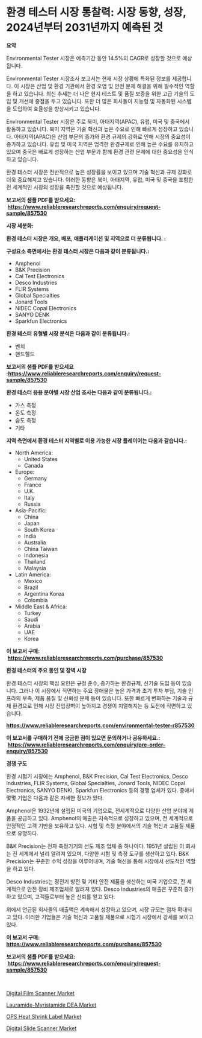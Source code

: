 <p><h1>환경 테스터 시장 통찰력: 시장 동향, 성장, 2024년부터 2031년까지 예측된 것</h1></p><p><strong>요약</strong></p>
<p><p>Environmental Tester 시장은 예측기간 동안 14.5%의 CAGR로 성장할 것으로 예상됩니다.</p><p>Environmental Tester 시장조사 보고서는 현재 시장 상황에 특화된 정보를 제공합니다. 이 시장은 산업 및 환경 기관에서 환경 오염 및 안전 문제 해결을 위해 필수적인 역할을 하고 있습니다. 최신 추세는 더 나은 현지 테스트 및 품질 보증을 위한 고급 기술의 도입 및 개선에 중점을 두고 있습니다. 또한 더 많은 회사들이 지능형 및 자동화된 시스템을 도입하여 효율성을 향상시키고 있습니다.</p><p>Environmental Tester 시장은 주로 북미, 아태지역(APAC), 유럽, 미국 및 중국에서 활동하고 있습니다. 북미 지역은 기술 혁신과 높은 수요로 인해 빠르게 성장하고 있습니다. 아태지역(APAC)은 산업 부문의 증가와 환경 규제의 강화로 인해 시장의 중요성이 증가하고 있습니다. 유럽 및 미국 지역은 엄격한 환경규제로 인해 높은 수요를 유지하고 있으며 중국은 빠르게 성장하는 산업 부문과 함께 환경 관련 문제에 대한 중요성을 인식하고 있습니다.</p><p>환경 테스터 시장은 전반적으로 높은 성장률을 보이고 있으며 기술 혁신과 규제 강화로 더욱 중요해지고 있습니다. 이러한 동향은 북미, 아태지역, 유럽, 미국 및 중국을 포함한 전 세계적인 시장의 성장을 촉진할 것으로 예상됩니다.</p></p>
<p><strong>보고서의 샘플 PDF를 받으세요: &nbsp;<a href="https://www.reliableresearchreports.com/enquiry/request-sample/857530">https://www.reliableresearchreports.com/enquiry/request-sample/857530</a></strong></p>
<p><strong>시장 세분화:</strong></p>
<p><strong> 환경 테스터 시장은 개요, 배포, 애플리케이션 및 지역으로 더 분류됩니다. :</strong></p>
<p><strong>구성요소 측면에서는 환경 테스터 시장은 다음과 같이 분류됩니다.:</strong></p>
<p><ul><li>Amphenol</li><li>B&K Precision</li><li>Cal Test Electronics</li><li>Desco Industries</li><li>FLIR Systems</li><li>Global Specialties</li><li>Jonard Tools</li><li>NIDEC Copal Electronics</li><li>SANYO DENK</li><li>Sparkfun Electronics</li></ul></p>
<p><strong> 환경 테스터 유형별 시장 분석은 다음과 같이 분류됩니다.:</strong></p>
<p><ul><li>벤치</li><li>핸드헬드</li></ul></p>
<p><strong>보고서의 샘플 PDF를 받으세요 :<a href="https://www.reliableresearchreports.com/enquiry/request-sample/857530">https://www.reliableresearchreports.com/enquiry/request-sample/857530</a></strong></p>
<p><strong> 환경 테스터 응용 분야별 시장 산업 조사는 다음과 같이 분류됩니다.:</strong></p>
<p><ul><li>가스 측정</li><li>온도 측정</li><li>습도 측정</li><li>기타</li></ul></p>
<p><strong>지역 측면에서 환경 테스터 지역별로 이용 가능한 시장 플레이어는 다음과 같습니다.:</strong></p>
<p><ul>
    <li>
        North America:
        <ul>
            <li>United States</li>
            <li>Canada</li>
        </ul>
    </li>
    <li>
        Europe:
        <ul>
            <li>Germany</li>
            <li>France</li>
            <li>U.K.</li>
            <li>Italy</li>
            <li>Russia</li>
        </ul>
    </li>
    <li>
        Asia-Pacific:
        <ul>
            <li>China</li>
            <li>Japan</li>
            <li>South Korea</li>
            <li>India</li>
            <li>Australia</li>
            <li>China Taiwan</li>
            <li>Indonesia</li>
            <li>Thailand</li>
            <li>Malaysia</li>
        </ul>
    </li>
    <li>
        Latin America:
        <ul>
            <li>Mexico</li>
            <li>Brazil</li>
            <li>Argentina Korea</li>
            <li>Colombia</li>
        </ul>
    </li>
    <li>
        Middle East & Africa:
        <ul>
            <li>Turkey</li>
            <li>Saudi</li>
            <li>Arabia</li>
            <li>UAE</li>
            <li>Korea</li>
        </ul>
    </li>
    </ul></p>
<p><strong>이 보고서 구매: &nbsp;<a href="https://www.reliableresearchreports.com/purchase/857530">https://www.reliableresearchreports.com/purchase/857530</a></strong></p>
<p><strong>환경 테스터의 주요 동인 및 장벽 시장</strong></p>
<p><p>환경 테스터 시장의 핵심 요인은 규정 준수, 증가하는 환경규제, 신기술 도입 등이 있습니다. 그러나 이 시장에서 직면하는 주요 장애물은 높은 가격과 초기 투자 부담, 기술 인프라의 부족, 제품 품질 및 신뢰성 문제 등이 있습니다. 또한 빠르게 변화하는 기술과 규제 환경으로 인해 시장 진입장벽이 높아지고 경쟁이 치열해지는 등 도전에 직면하고 있습니다.</p></p>
<p><strong><a href="https://www.reliableresearchreports.com/environmental-tester-r857530">https://www.reliableresearchreports.com/environmental-tester-r857530</a></strong></p>
<p><strong>이 보고서를 구매하기 전에 궁금한 점이 있으면 문의하거나 공유하세요.: &nbsp;<a href="https://www.reliableresearchreports.com/enquiry/pre-order-enquiry/857530">https://www.reliableresearchreports.com/enquiry/pre-order-enquiry/857530</a></strong></p>
<p><strong>경쟁 구도</strong></p>
<p><p>환경 시험기 시장에는 Amphenol, B&K Precision, Cal Test Electronics, Desco Industries, FLIR Systems, Global Specialties, Jonard Tools, NIDEC Copal Electronics, SANYO DENKI, Sparkfun Electronics 등의 경쟁 업체가 있다. 중에서 몇몇 기업은 다음과 같은 자세한 정보가 있다.</p><p>Amphenol은 1932년에 설립된 미국의 기업으로, 전세계적으로 다양한 산업 분야에 제품을 공급하고 있다. Amphenol의 매출은 지속적으로 성장하고 있으며, 전 세계적으로 안정적인 고객 기반을 보유하고 있다. 시험 및 측정 분야에서의 기술 혁신과 고품질 제품으로 유명하다.</p><p>B&K Precision는 전자 측정기기의 선도 제조 업체 중 하나이다. 1951년 설립된 이 회사는 전 세계에서 널리 알려져 있으며, 다양한 시험 및 측정 도구를 생산하고 있다. B&K Precision는 꾸준한 수익 성장을 이루어내며, 기술 혁신을 통해 시장에서 선도적인 역할을 하고 있다.</p><p>Desco Industries는 정전기 방전 및 기타 안전 제품을 생산하는 미국 기업으로, 전 세계적으로 안전 장비 제조업체로 알려져 있다. Desco Industries의 매출은 꾸준히 증가하고 있으며, 고객들로부터 높은 신뢰를 얻고 있다.</p><p>위에서 언급된 회사들의 매출액은 계속해서 성장하고 있으며, 시장 규모는 점차 확대되고 있다. 이러한 기업들은 기술 혁신과 고품질 제품으로 시험기 시장에서 강세를 보이고 있다.</p></p>
<p><strong>이 보고서 구매: &nbsp; <a href="https://www.reliableresearchreports.com/purchase/857530">https://www.reliableresearchreports.com/purchase/857530</a></strong></p>
<p><strong>보고서의 샘플 PDF를 받으세요: &nbsp;<a href="https://www.reliableresearchreports.com/enquiry/request-sample/857530">https://www.reliableresearchreports.com/enquiry/request-sample/857530</a></strong><strong></strong></p>
<p>&nbsp;</p>
<p><p><a href="https://github.com/lataunyatinikmelvin59ilbd0dv/Market-Research-Report-List-2/blob/main/digital-film-scanner-market.md">Digital Film Scanner Market</a></p><p><a href="https://www.linkedin.com/pulse/lauramide-myristamide-dea-market-size-furnishes-valuable-information-l7qme?trackingId=%2F8roQTQoLqHcpLGKvLM3hw%3D%3D">Lauramide-Myristamide DEA Market</a></p><p><a href="https://www.linkedin.com/pulse/ops-heat-shrink-label-market-size-share-global-analysis-avewe?trackingId=KQ%2FAcdDwWx4YleVFW1Ox7Q%3D%3D">OPS Heat Shrink Label Market</a></p><p><a href="https://github.com/pgtimber/Market-Research-Report-List-2/blob/main/digital-slide-scanner-market.md">Digital Slide Scanner Market</a></p></p>